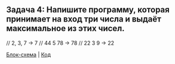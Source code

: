 ## Задача 4: Напишите программу, которая принимает на вход три числа и выдаёт максимальное из этих чисел.

// 2, 3, 7 -> 7
// 44 5 78 -> 78
// 22 3 9 -> 22

[Блок-схема](diagram.drawio.png) | [Код](Program.cs)